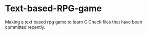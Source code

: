# Text-based-RPG-game
Making a text based rpg game to learn C
Check files that have been committed recently.

